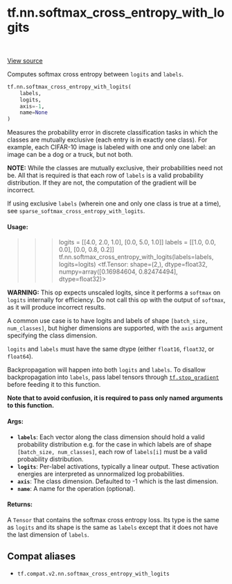 <div itemscope itemtype="http://developers.google.com/ReferenceObject">
<meta itemprop="name" content="tf.nn.softmax_cross_entropy_with_logits" />
<meta itemprop="path" content="Stable" />
</div>

# tf.nn.softmax_cross_entropy_with_logits

<!-- Insert buttons and diff -->

<table class="tfo-notebook-buttons tfo-api" align="left">
</table>

<a target="_blank" href="/code/stable/tensorflow/python/ops/nn_ops.py">View source</a>



Computes softmax cross entropy between `logits` and `labels`.

``` python
tf.nn.softmax_cross_entropy_with_logits(
    labels,
    logits,
    axis=-1,
    name=None
)
```



<!-- Placeholder for "Used in" -->

Measures the probability error in discrete classification tasks in which the
classes are mutually exclusive (each entry is in exactly one class).  For
example, each CIFAR-10 image is labeled with one and only one label: an image
can be a dog or a truck, but not both.

**NOTE:**  While the classes are mutually exclusive, their probabilities
need not be.  All that is required is that each row of `labels` is
a valid probability distribution.  If they are not, the computation of the
gradient will be incorrect.

If using exclusive `labels` (wherein one and only
one class is true at a time), see `sparse_softmax_cross_entropy_with_logits`.

#### Usage:


>>> logits = [[4.0, 2.0, 1.0], [0.0, 5.0, 1.0]]
>>> labels = [[1.0, 0.0, 0.0], [0.0, 0.8, 0.2]]
>>> tf.nn.softmax_cross_entropy_with_logits(labels=labels, logits=logits)
<tf.Tensor: shape=(2,), dtype=float32,
numpy=array([0.16984604, 0.82474494], dtype=float32)>

**WARNING:** This op expects unscaled logits, since it performs a `softmax`
on `logits` internally for efficiency.  Do not call this op with the
output of `softmax`, as it will produce incorrect results.

A common use case is to have logits and labels of shape
`[batch_size, num_classes]`, but higher dimensions are supported, with
the `axis` argument specifying the class dimension.

`logits` and `labels` must have the same dtype (either `float16`, `float32`,
or `float64`).

Backpropagation will happen into both `logits` and `labels`.  To disallow
backpropagation into `labels`, pass label tensors through <a href="../../tf/stop_gradient.md"><code>tf.stop_gradient</code></a>
before feeding it to this function.

**Note that to avoid confusion, it is required to pass only named arguments to
this function.**

#### Args:


* <b>`labels`</b>: Each vector along the class dimension should hold a valid
  probability distribution e.g. for the case in which labels are of shape
  `[batch_size, num_classes]`, each row of `labels[i]` must be a valid
  probability distribution.
* <b>`logits`</b>: Per-label activations, typically a linear output. These activation
  energies are interpreted as unnormalized log probabilities.
* <b>`axis`</b>: The class dimension. Defaulted to -1 which is the last dimension.
* <b>`name`</b>: A name for the operation (optional).


#### Returns:

A `Tensor` that contains the softmax cross entropy loss. Its type is the
same as `logits` and its shape is the same as `labels` except that it does
not have the last dimension of `labels`.


## Compat aliases

* `tf.compat.v2.nn.softmax_cross_entropy_with_logits`

